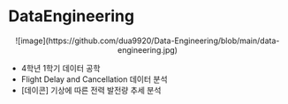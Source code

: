 # DataEngineering
<div align='center'>
![image](https://github.com/dua9920/Data-Engineering/blob/main/data-engineering.jpg)
  
</div>

- 4학년 1학기 데이터 공학
- Flight Delay and Cancellation 데이터 분석
- [데이콘] 기상에 따른 전력 발전량 추세 분석
